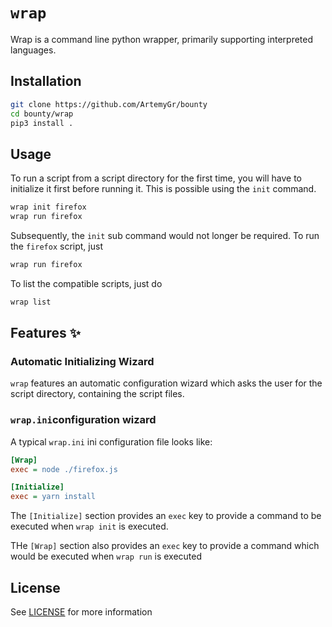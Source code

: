 #  `wrap`

Wrap is a command line python wrapper, primarily 
supporting interpreted languages. 

## Installation

```bash
git clone https://github.com/ArtemyGr/bounty
cd bounty/wrap
pip3 install .
```

## Usage

To run a script from a script directory 
for the first time, you will have to initialize 
it first before running it. This is possible using 
the `init` command.

```bash
wrap init firefox
wrap run firefox
```

Subsequently, the `init` sub command would not longer 
be required. To run the `firefox` script, just

```bash
wrap run firefox 
```

To list the compatible scripts, just do
```bash
wrap list
```

## Features ✨

### Automatic Initializing Wizard

`wrap` features an automatic configuration wizard
which asks the user for the script directory, 
containing the script files.


### `wrap.ini`configuration wizard

A typical `wrap.ini` ini configuration file 
looks like:

```ini
[Wrap]
exec = node ./firefox.js

[Initialize]
exec = yarn install
```

The `[Initialize]` section provides an `exec` key to 
provide a command to be executed when `wrap init` is 
executed.

THe `[Wrap]` section also provides an `exec` key to 
provide a command which would be executed when `wrap run`
is executed
## License
See [LICENSE](./LICENSE) for more information
